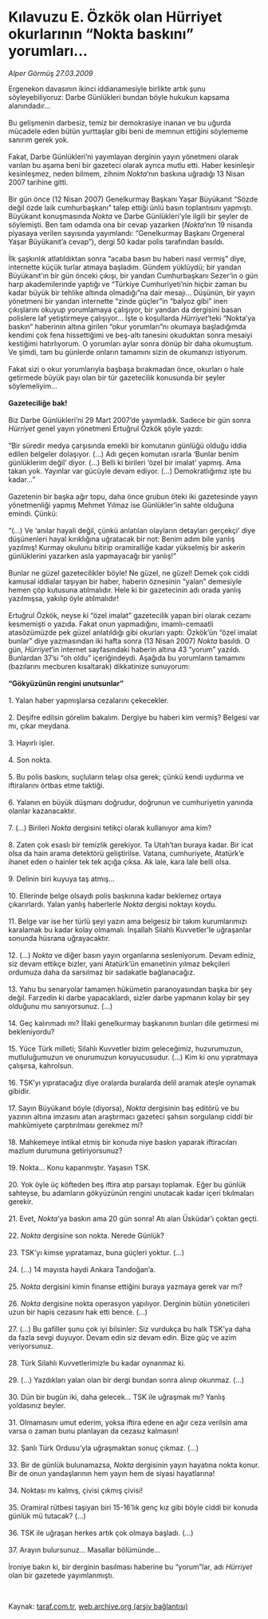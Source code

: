 # Kılavuzu E. Özkök olan Hürriyet okurlarının “Nokta baskını” yorumları...

*Alper Görmüş 27.03.2009*

<div class="taraf_structure_2col_1zq">
<div class="margen_n">



 <p>Ergenekon davasının ikinci iddianamesiyle birlikte artık şunu söyleyebiliyoruz: Darbe Günlükleri bundan böyle hukukun kapsama alanındadır... <br/><br/>Bu gelişmenin darbesiz, temiz bir demokrasiye inanan ve bu uğurda mücadele eden bütün yurttaşlar gibi beni de memnun ettiğini söylememe sanırım gerek yok. <br/><br/>Fakat, Darbe Günlükleri’ni yayımlayan derginin yayın yönetmeni olarak varılan bu aşama beni bir gazeteci olarak ayrıca mutlu etti. Haber kesinleşir kesinleşmez, neden bilmem, zihnim <i>Nokta</i>’nın baskına uğradığı 13 Nisan 2007 tarihine gitti. <br/><br/>Bir gün önce (12 Nisan 2007) Genelkurmay Başkanı Yaşar Büyükanıt “Sözde değil özde laik cumhurbaşkanı” talep ettiği ünlü basın toplantısını yapmıştı. Büyükanıt konuşmasında <i>Nokta</i> ve Darbe Günlükleri’yle ilgili bir şeyler de söylemişti. Ben tam odamda ona bir cevap yazarken (<i>Nokta</i>’nın 19 nisanda piyasaya verilen sayısında yayımlandı: “Genelkurmay Başkanı Orgeneral Yaşar Büyükanıt’a cevap”), dergi 50 kadar polis tarafından basıldı. <br/><br/>İlk şaşkınlık atlatıldıktan sonra “acaba basın bu haberi nasıl vermiş” diye, internette küçük turlar atmaya başladım. Gündem yüklüydü; bir yandan Büyükanıt’ın bir gün önceki çıkışı, bir yandan Cumhurbaşkanı Sezer’in o gün harp akademilerinde yaptığı ve “Türkiye Cumhuriyeti’nin hiçbir zaman bu kadar büyük bir tehlike altında olmadığı”na dair mesajı... Düşünün, bir yayın yönetmeni bir yandan internette “zinde güçler”in “balyoz gibi” inen çıkışlarını okuyup yorumlamaya çalışıyor, bir yandan da dergisini basan polislere laf yetiştirmeye çalışıyor... İşte o koşullarda <i>Hürriyet</i>’teki “Nokta’ya baskın” haberinin altına girilen “okur yorumları”nı okumaya başladığımda kendimi çok fena hissettiğimi ve beş-altı tanesini okuduktan sonra mesaiyi kestiğimi hatırlıyorum. O yorumları aylar sonra dönüp bir daha okumuştum. Ve şimdi, tam bu günlerde onların tamamını sizin de okumanızı istiyorum. <br/><br/>Fakat sizi o okur yorumlarıyla başbaşa bırakmadan önce, okurları o hale getirmede büyük payı olan bir tür gazetecilik konusunda bir şeyler söylemeliyim... <b><br/><br/>Gazeteciliğe bak!</b> <br/><br/>Biz Darbe Günlükleri’ni 29 Mart 2007’de yayımladık. Sadece bir gün sonra <i>Hürriyet </i>genel yayın yönetmeni Ertuğrul Özkök şöyle yazdı: <br/><br/>“Bir süredir medya çarşısında emekli bir komutanın günlüğü olduğu iddia edilen belgeler dolaşıyor. (...) Adı geçen komutan ısrarla ‘Bunlar benim günlüklerim değil’ diyor. (...) Belli ki birileri ‘özel bir imalat’ yapmış. Ama takan yok. Yayınlar var gücüyle devam ediyor. (...) Demokratlığımız işte bu kadar...” <br/><br/>Gazetenin bir başka ağır topu, daha önce grubun öteki iki gazetesinde yayın yönetmenliği yapmış Mehmet Yılmaz ise Günlükler’in sahte olduğuna emindi. Çünkü: <br/><br/>“(...) Ve ‘anılar hayali değil, çünkü anlatılan olayların detayları gerçekçi’ diye düşünenleri hayal kırıklığına uğratacak bir not: Benim adım bile yanlış yazılmış! Kurmay okulunu bitirip oramiralliğe kadar yükselmiş bir askerin günlüklerini yazarken asla yapmayacağı bir yanlış!” <br/><br/>Bunlar ne güzel gazetecilikler böyle! Ne güzel, ne güzel! Demek çok ciddi kamusal iddialar taşıyan bir haber, haberin öznesinin “yalan” demesiyle hemen çöp kutusuna atılmalıdır. Hele ki bir gazetecinin adı orada yanlış yazılmışsa, yakılıp öyle atılmalıdır! <br/><br/>Ertuğrul Özkök, neyse ki “özel imalat” gazetecilik yapan biri olarak cezamı kesmemişti o yazıda. Fakat onun yapmadığını, imamlı-cemaatli atasözümüzde pek güzel anlatıldığı gibi okurları yaptı: Özkök’ün “özel imalat bunlar” diye yazmasından iki hafta sonra (13 Nisan 2007) <i>Nokta </i>basıldı. O gün, <i>Hürriyet</i>’in internet sayfasındaki haberin altına 43 “yorum” yazıldı. Bunlardan 37’si “oh oldu” içeriğindeydi. Aşağıda bu yorumların tamamını (bazılarını mecburen kısaltarak) dikkatinize sunuyorum:<b> <br/><br/>“Gökyüzünün rengini unutsunlar”</b> <br/><br/>1. Yalan haber yapmışlarsa cezalarını çekecekler. <br/><br/>2. Deşifre edilsin görelim bakalım. Dergiye bu haberi kim vermiş? Belgesi var mı, çıkar meydana. <br/><br/>3. Hayırlı işler. <br/><br/>4. Son nokta. <br/><br/>5. Bu polis baskını, suçluların telaşı olsa gerek; çünkü kendi uydurma ve iftiralarını örtbas etme taktiği. <br/><br/>6. Yalanın en büyük düşmanı doğrudur, doğrunun ve cumhuriyetin yanında olanlar kazanacaktır. <br/><br/>7. (...) Birileri <i>Nokta</i> dergisini tetikçi olarak kullanıyor ama kim? <br/><br/>8. Zaten çok esaslı bir temizlik gerekiyor. Ta Utah’tan buraya kadar. Bir icat olsa da hain arama detektörü geliştirilse. Vatana, cumhuriyete, Atatürk’e ihanet eden o hainler tek tek açığa çıksa. Ak lale, kara lale belli olsa. <br/><br/>9. Delinin biri kuyuya taş atmış... <br/><br/>10. Ellerinde belge olsaydı polis baskınına kadar beklemez ortaya çıkarırlardı. Yalan yanlış haberlerle <i>Nokta</i> dergisi noktayı koydu. <br/><br/>11. Belge var ise her türlü şeyi yazın ama belgesiz bir takım kurumlarımızı karalamak bu kadar kolay olmamalı. İnşallah Silahlı Kuvvetler’le uğraşanlar sonunda hüsrana uğrayacaktır. <br/><br/>12. (...) <i>Nokta</i> ve diğer basın yayın organlarına sesleniyorum. Devam ediniz, siz devam ettikçe bizler, yani Atatürk’ün emanetinin yılmaz bekçileri ordumuza daha da sarsılmaz bir sadakatle bağlanacağız. <br/><br/>13. Yahu bu senaryolar tamamen hükümetin paranoyasından başka bir şey değil. Farzedin ki darbe yapacaklardı, sizler darbe yapmanın kolay bir şey olduğunu mu sanıyorsunuz. (...) <br/><br/>14. Geç kalınmadı mı? İllaki genelkurmay başkanının bunları dile getirmesi mi bekleniyordu? <br/><br/>15. Yüce Türk milleti; Silahlı Kuvvetler bizim geleceğimiz, huzurumuzun, mutluluğumuzun ve onurumuzun koruyucusudur. (...) Kim ki onu yıpratmaya çalışırsa, kahrolsun. <br/><br/>16. TSK’yı yıpratacağız diye oralarda buralarda delil aramak ateşle oynamak gibidir. <br/><br/>17. Sayın Büyükanıt böyle (diyorsa), <i>Nokta</i> dergisinin baş editörü ve bu yazının altına imzasını atan araştırmacı gazeteci şahsın sorgulanıp ciddi bir mahkûmiyete çarptırılması gerekmez mi? <br/><br/>18. Mahkemeye intikal etmiş bir konuda niye baskın yaparak iftiracıları mazlum durumuna getiriyorsunuz? <br/><br/>19. Nokta... Konu kapanmıştır. Yaşasın TSK. <br/><br/>20. Yok öyle üç köfteden beş iftira atıp parsayı toplamak. Eğer bu günlük sahteyse, bu adamların gökyüzünün rengini unutacak kadar içeri tıkılmaları gerekir. <br/><br/>21. Evet, <i>Nokta</i>’ya baskın ama 20 gün sonra! Atı alan Üsküdar’ı çoktan geçti. <br/><br/>22. <i>Nokta</i> dergisine son nokta. Nerede Günlük? <br/><br/>23. TSK’yı kimse yıpratamaz, buna güçleri yoktur. (...) <br/><br/>24. (...) 14 mayısta haydi Ankara Tandoğan’a. <br/><br/>25. <i>Nokta</i> dergisini kimin finanse ettiğini buraya yazmaya gerek var mı? <br/><br/>26. <i>Nokta </i>dergisine nokta operasyon yapılıyor. Derginin bütün yöneticileri uzun bir hapis cezasını hak etti bence. (...) <br/><br/>27. (...) Bu gafiller şunu çok iyi bilsinler: Siz vurdukça bu halk TSK’ya daha da fazla sevgi duyuyor. Devam edin siz devam edin. Bize güç ve azim veriyorsunuz. <br/><br/>28. Türk Silahlı Kuvvetlerimizle bu kadar oynanmaz ki. <br/><br/>29. (...) Yazdıkları yalan olan bir dergi bundan sonra alınıp okunmaz. (...) <br/><br/>30. Dün bir bugün iki, daha gelecek... TSK ile uğraşmak mı? Yanlış yoldasınız beyler. <br/><br/>31. Olmamasını umut ederim, yoksa iftira edene en ağır ceza verilsin ama varsa o zaman bunu planlayan da cezasız kalmasın! <br/><br/>32. Şanlı Türk Ordusu’yla uğraşmaktan sonuç çıkmaz. (...) <br/><br/>33. Bir de günlük bulunamazsa, <i>Nokta</i> dergisinin yayın hayatına nokta konur. Bir de onun yandaşlarının hem yayın hem de siyasi hayatlarına! <br/><br/>34. Noktası mı kalmış, çivisi çıkmış çivisi! <br/><br/>35. Oramiral rütbesi taşıyan biri 15-16’lık genç kız gibi böyle ciddi bir konuda günlük mü tutacak? (...) <br/><br/>36. TSK ile uğraşan herkes artık çok olmaya başladı. (...) <br/><br/>37. Arayın bulursunuz... Masallar bölümünde... <br/><br/>İroniye bakın ki, bir derginin basılması haberine bu “yorum”lar, adı <i>Hürriyet</i> olan bir gazetede yayımlanmıştı.</p>

<br/>


<div id="taraf_not">
</div>

</div>


</div>

Kaynak: [taraf.com.tr](http://www.taraf.com.tr:80/makale/4699.htm), [web.archive.org (arşiv bağlantısı)](http://web.archive.org/web/20090414003119/http://www.taraf.com.tr:80/makale/4699.htm)
